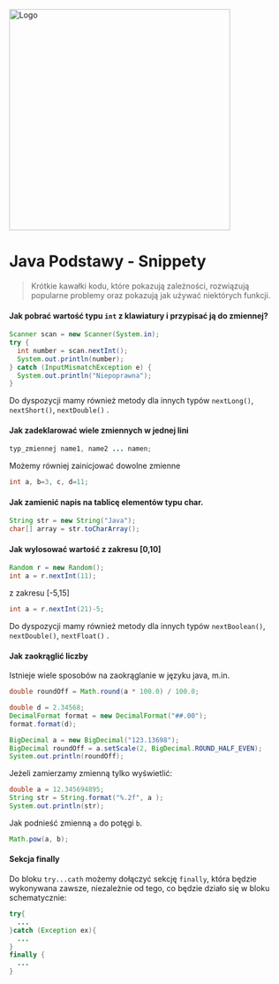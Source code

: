 <img alt="Logo" src="http://coderslab.pl/svg/logo-coderslab.svg" width="400">

# Java Podstawy - Snippety
> Krótkie kawałki kodu, które pokazują zależności, rozwiązują popularne problemy oraz pokazują jak używać niektórych funkcji.

#### Jak pobrać wartość typu `int` z klawiatury i przypisać ją do zmiennej?

```Java
Scanner scan = new Scanner(System.in);
try {
  int number = scan.nextInt();
  System.out.println(number);
} catch (InputMismatchException e) {
  System.out.println("Niepoprawna");
}
```

Do dyspozycji mamy również metody dla innych typów `nextLong()`, `nextShort()`, `nextDouble()` .

#### Jak zadeklarować wiele zmiennych w jednej lini

```Java
typ_zmiennej name1, name2 ... namen;
```

Możemy równiej zainicjować dowolne zmienne
```Java
int a, b=3, c, d=11;
```


#### Jak zamienić napis na tablicę elementów typu char.
```Java
String str = new String("Java");
char[] array = str.toCharArray();
``` 

#### Jak wylosować wartość z zakresu [0,10]
```Java
Random r = new Random(); 
int a = r.nextInt(11);
``` 
 z zakresu [-5,15]
```Java
int a = r.nextInt(21)-5;
```
Do dyspozycji mamy również metody dla innych typów `nextBoolean()`, `nextDouble()`, `nextFloat()` .


#### Jak zaokrąglić liczby
Istnieje wiele sposobów na zaokrąglanie w języku java, m.in.
```Java
double roundOff = Math.round(a * 100.0) / 100.0;
```

```Java
double d = 2.34568;
DecimalFormat format = new DecimalFormat("##.00");
format.format(d);
```

```Java
BigDecimal a = new BigDecimal("123.13698");
BigDecimal roundOff = a.setScale(2, BigDecimal.ROUND_HALF_EVEN);
System.out.println(roundOff);
```

Jeżeli zamierzamy zmienną tylko wyświetlić:
```Java
double a = 12.345694895;
String str = String.format("%.2f", a );
System.out.println(str);
```

Jak podnieść zmienną `a` do potęgi `b`.
```Java
Math.pow(a, b);
```


#### Sekcja finally
Do bloku `try...cath` możemy dołączyć sekcję `finally`, która będzie wykonywana zawsze, niezależnie od tego, co będzie
działo się w bloku schematycznie:
```Java
try{
  ...
}catch (Exception ex){
  ...
}
finally {
  ...
}
````

